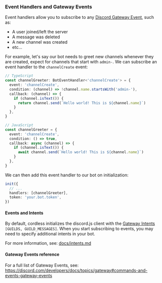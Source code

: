 ### Event Handlers and Gateway Events

Event handlers allow you to subscribe to any [Discord Gateway Event](https://discord.com/developers/docs/topics/gateway#commands-and-events-gateway-events), such as:

- A user joined/left the server
- A message was deleted
- A new channel was created
- etc...

For example, let's say our bot needs to greet new channels whenever they are created, expect for channels that start with `admin-`. We can subscribe an event handler to the `channelCreate` event:

```ts
// TypeScript
const channelGreeter: BotEventHandler<'channelCreate'> = {
  event: 'channelCreate',
  condition: (channel) => !channel.name.startsWith('admin-'),
  callback: (channel) => {
    if (channel.isText()) {
      return channel.send(`Hello world! This is ${channel.name}`)
    }
  },
}
```

```ts
// JavaScript
const channelGreeter = {
  event: 'channelCreate',
  condition: () => true,
  callback: async (channel) => {
    if (channel.isText()) {
      await channel.send(`Hello world! This is ${channel.name}`)
    }
  },
}
```

We can then add this event handler to our bot on initialization:

```ts
init({
  // ...
  handlers: [channelGreeter],
  token: 'your.bot.token',
})
```

#### Events and Intents

By default, cordless initializes the discord.js client with the [Gateway Intents](https://discord.com/developers/docs/topics/gateway#gateway-intents) `[GUILDS, GUILD_MESSAGES]`. When you start subscribing to events, you may need to specify additional intents in your bot.

For more information, see: [docs/intents.md](intents.md)

#### Gateway Events reference

For a full list of Gateway Events, see: https://discord.com/developers/docs/topics/gateway#commands-and-events-gateway-events
